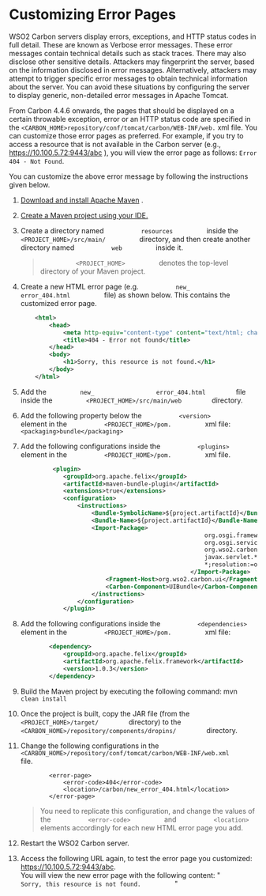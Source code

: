 # Customizing Error Pages

WSO2 Carbon servers display errors, exceptions, and HTTP status codes in
full detail. These are known as Verbose error messages. These error
messages contain technical details such as stack traces. There may also
disclose other sensitive details. Attackers may fingerprint the server,
based on the information disclosed in error messages. Alternatively,
attackers may attempt to trigger specific error messages to obtain
technical information about the server. You can avoid these situations
by configuring the server to display generic, non-detailed error
messages in Apache Tomcat.

From Carbon 4.4.6 onwards, the pages that should be displayed on a
certain throwable exception, error or an HTTP status code are specified
in the `<CARBON_HOME>repository/conf/tomcat/carbon/WEB-INF/web.`
xml file. You can customize those error pages as preferred. For example,
if you try to access a resource that is not available in the Carbon
server (e.g., https://10.100.5.72:9443/abc ), you will view the error
page as follows: `Error 404 - Not Found`.

You can customize the above error message by following the instructions
given below.

1.  [Download and install Apache
    Maven](https://maven.apache.org/install.html) .

2.  [Create a Maven project using your
    IDE.](https://maven.apache.org/guides/getting-started/index.html#How_do_I_make_my_first_Maven_project)

3.  Create a directory named `           resources          ` inside the
    `           <PROJECT_HOME>/src/main/          ` directory, and then
    create another directory named `           web          ` inside it.

     > `           <PROJECT_HOME>          ` denotes the top-level
        directory of your Maven project.
    
4.  Create a new HTML error page (e.g. `           new_          `
    `           error_404.html          ` file) as shown below. This
    contains the customized error page.

    ``` xml
        <html>
            <head>
                <meta http-equiv="content-type" content="text/html; charset=ISO-8859-1">
                <title>404 - Error not found</title>
            </head>
            <body>
                <h1>Sorry, this resource is not found.</h1>
            </body>
        </html>
    ```

5.  Add the `          new_         `
    `          error_404.html         ` file inside the
    `          <PROJECT_HOME>/src/main/web         ` directory.
6.  Add the following property below the
    `           <version>          ` element in the
    `           <PROJECT_HOME>/pom.          ` xml file:
    `           <packaging>bundle</packaging>          `

7.  Add the following configurations inside the
    `           <plugins>          ` element in the
    `           <PROJECT_HOME>/pom.          ` xml file.

    ``` xml
             <plugin>
                <groupId>org.apache.felix</groupId>
                <artifactId>maven-bundle-plugin</artifactId>
                <extensions>true</extensions>
                <configuration>
                    <instructions>
                        <Bundle-SymbolicName>${project.artifactId}</Bundle-SymbolicName>
                        <Bundle-Name>${project.artifactId}</Bundle-Name>
                        <Import-Package>
                                                        org.osgi.framework,
                                                        org.osgi.service.http,
                                                        org.wso2.carbon.ui,
                                                        javax.servlet.*;version="2.4.0",
                                                        *;resolution:=optional
                                                    </Import-Package>
                            <Fragment-Host>org.wso2.carbon.ui</Fragment-Host>
                            <Carbon-Component>UIBundle</Carbon-Component>
                        </instructions>
                    </configuration>
                </plugin>
    ```

8.  Add the following configurations inside the
    `           <dependencies>          ` element in the
    `           <PROJECT_HOME>/pom.          ` xml file:

    ``` xml
            <dependency>
                <groupId>org.apache.felix</groupId>
                <artifactId>org.apache.felix.framework</artifactId>
                <version>1.0.3</version>
            </dependency>
    ```

9.  Build the Maven project by executing the following command: mvn
    `           clean install          `

10. Once the project is built, copy the JAR file (from the
    `          <PROJECT_HOME>/target/         ` directory) to the
    `          <CARBON_HOME>/repository/components/dropins/         `
    directory.
11. Change the following configurations in the
    `           <CARBON_HOME>/repository/conf/tomcat/carbon/WEB-INF/web.xml          `
    file.

    ``` text
            <error-page>
                <error-code>404</error-code>
                <location>/carbon/new_error_404.html</location>
            </error-page>
    ```

    > You need to replicate this configuration, and change the values of
        the `           <error-code>          ` and
        `           <location>          ` elements accordingly for each new
        HTML error page you add.
    

12. Restart the WSO2 Carbon server.
13. Access the following URL again, to test the error page you
    customized: https://10.100.5.72:9443/abc.  
    You will view the new error page with the following content: "
    `           Sorry, this resource is not found.          ` "
